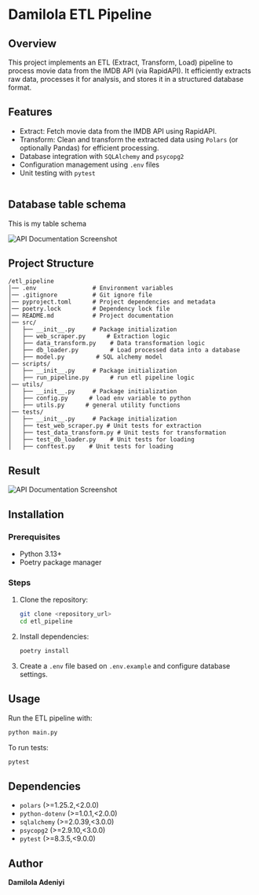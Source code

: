 # Damilola ETL Pipeline

## Overview
This project implements an ETL (Extract, Transform, Load) pipeline to process movie data from the IMDB API (via RapidAPI). It efficiently extracts raw data, processes it for analysis, and stores it in a structured database format.
## Features
- Extract: Fetch movie data from the IMDB API using RapidAPI.
- Transform: Clean and transform the extracted data using `Polars` (or optionally Pandas) for efficient processing.
- Database integration with `SQLAlchemy` and `psycopg2`
- Configuration management using `.env` files
- Unit testing with `pytest`
   ```
## Database table schema
This is my table schema

![API Documentation Screenshot](screenshots/db-schema.png)

## Project Structure
```
/etl_pipeline
│── .env                # Environment variables
│── .gitignore          # Git ignore file
│── pyproject.toml      # Project dependencies and metadata
│── poetry.lock         # Dependency lock file
│── README.md           # Project documentation
│── src/
│   ├── __init__.py     # Package initialization
│   ├── web_scraper.py      # Extraction logic
│   ├── data_transform.py    # Data transformation logic
│   ├── db_loader.py         # Load processed data into a database
│   ├── model.py         # SQL alchemy model
│── scripts/
│   ├── __init__.py     # Package initialization
│   ├── run_pipeline.py      # run etl pipeline logic
│── utils/
│   ├── __init__.py     # Package initialization
│   ├── config.py      # load env variable to python
│   ├── utils.py      # general utility functions
│── tests/
│   ├── __init__.py     # Package initialization
│   ├── test_web_scraper.py # Unit tests for extraction
│   ├── test_data_transform.py # Unit tests for transformation
│   ├── test_db_loader.py    # Unit tests for loading
│   ├── conftest.py    # Unit tests for loading
```
## Result

![API Documentation Screenshot](screenshots/db_result.png)

## Installation
### Prerequisites
- Python 3.13+
- Poetry package manager

### Steps
1. Clone the repository:
   ```sh
   git clone <repository_url>
   cd etl_pipeline
   ```
2. Install dependencies:
   ```sh
   poetry install
   ```
3. Create a `.env` file based on `.env.example` and configure database settings.

## Usage
Run the ETL pipeline with:
```sh
python main.py
```

To run tests:
```sh
pytest
```

## Dependencies
- `polars` (>=1.25.2,<2.0.0)
- `python-dotenv` (>=1.0.1,<2.0.0)
- `sqlalchemy` (>=2.0.39,<3.0.0)
- `psycopg2` (>=2.9.10,<3.0.0)
- `pytest` (>=8.3.5,<9.0.0)

## Author
**Damilola Adeniyi**


